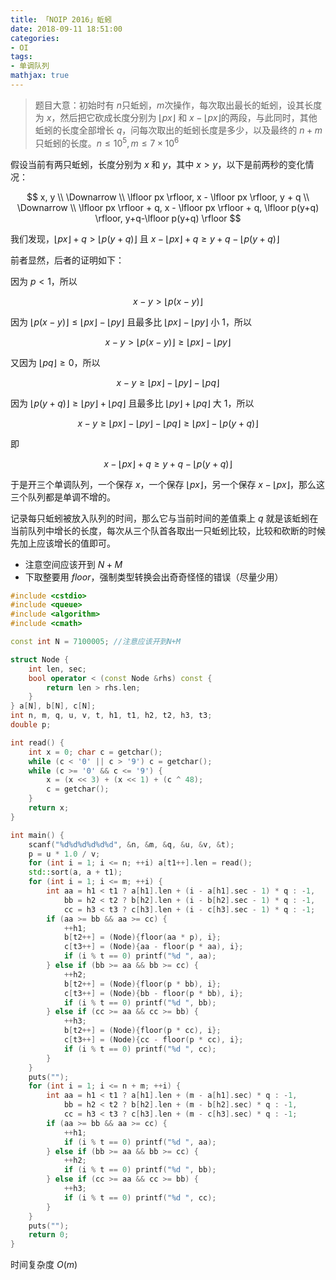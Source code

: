 ```yaml
---
title: 「NOIP 2016」蚯蚓
date: 2018-09-11 18:51:00
categories:
- OI
tags:
- 单调队列
mathjax: true
---
```


> 题目大意：初始时有 $n​$ 只蚯蚓，$m​$ 次操作，每次取出最长的蚯蚓，设其长度为 $x​$，然后把它砍成长度分别为 $\lfloor px \rfloor​$ 和 $x-\lfloor px \rfloor​$ 的两段，与此同时，其他蚯蚓的长度全部增长 $q​$，问每次取出的蚯蚓长度是多少，以及最终的 $n+m​$ 只蚯蚓的长度。$n \leq 10^5,m\leq 7 \times 10^6​$

假设当前有两只蚯蚓，长度分别为 $x$ 和 $y$，其中 $x>y$，以下是前两秒的变化情况：

$$
x, y \\
\Downarrow \\
\lfloor px \rfloor, x - \lfloor px \rfloor, y + q \\
\Downarrow \\
\lfloor px \rfloor + q, x - \lfloor px \rfloor + q, \lfloor p(y+q) \rfloor, y+q-\lfloor p(y+q) \rfloor
$$

我们发现，$\lfloor px \rfloor + q > \lfloor p(y+q) \rfloor$ 且 $x - \lfloor px \rfloor + q \geq y + q - \lfloor p(y+q) \rfloor$

前者显然，后者的证明如下：

因为 $p<1$，所以

$$
x-y>\lfloor{p(x -y)}\rfloor
$$

因为 $\lfloor p(x-y) \rfloor \leq \lfloor px \rfloor - \lfloor py \rfloor$ 且最多比 $\lfloor px \rfloor - \lfloor py \rfloor$ 小 $1$，所以

$$
x-y>\lfloor{p(x -y)}\rfloor \geq \lfloor{px}\rfloor- \lfloor{py}\rfloor
$$

又因为 $\lfloor{pq}\rfloor \geq 0$，所以

$$
x-y\geq\lfloor{px}\rfloor- \lfloor{py}\rfloor - \lfloor{pq}\rfloor
$$

因为 $\lfloor p(y+q) \rfloor \geq \lfloor py \rfloor + \lfloor pq \rfloor$ 且最多比 $\lfloor py \rfloor + \lfloor pq \rfloor$ 大 $1$，所以

$$
x-y\geq\lfloor{px}\rfloor- \lfloor{py}\rfloor - \lfloor{pq}\rfloor \geq \lfloor px \rfloor - \lfloor p(y+q) \rfloor
$$

即

$$
x - \lfloor px \rfloor + q \geq y + q - \lfloor p(y+q) \rfloor
$$

于是开三个单调队列，一个保存 $x$，一个保存 $\lfloor px \rfloor$，另一个保存 $x - \lfloor px \rfloor$，那么这三个队列都是单调不增的。

记录每只蚯蚓被放入队列的时间，那么它与当前时间的差值乘上 $q$ 就是该蚯蚓在当前队列中增长的长度，每次从三个队首各取出一只蚯蚓比较，比较和砍断的时候先加上应该增长的值即可。

- 注意空间应该开到 $N+M$
- 下取整要用 $floor$，强制类型转换会出奇奇怪怪的错误（尽量少用）

```c++
#include <cstdio>
#include <queue>
#include <algorithm>
#include <cmath>

const int N = 7100005; //注意应该开到N+M

struct Node {
    int len, sec;
    bool operator < (const Node &rhs) const {
        return len > rhs.len;
    }
} a[N], b[N], c[N];
int n, m, q, u, v, t, h1, t1, h2, t2, h3, t3;
double p;

int read() {
    int x = 0; char c = getchar();
    while (c < '0' || c > '9') c = getchar();
    while (c >= '0' && c <= '9') {
        x = (x << 3) + (x << 1) + (c ^ 48);
        c = getchar();
    }
    return x;
}

int main() {
    scanf("%d%d%d%d%d%d", &n, &m, &q, &u, &v, &t);
    p = u * 1.0 / v;
    for (int i = 1; i <= n; ++i) a[t1++].len = read();
    std::sort(a, a + t1);
    for (int i = 1; i <= m; ++i) {
        int aa = h1 < t1 ? a[h1].len + (i - a[h1].sec - 1) * q : -1,
            bb = h2 < t2 ? b[h2].len + (i - b[h2].sec - 1) * q : -1,
            cc = h3 < t3 ? c[h3].len + (i - c[h3].sec - 1) * q : -1;
        if (aa >= bb && aa >= cc) {
            ++h1;
            b[t2++] = (Node){floor(aa * p), i};
            c[t3++] = (Node){aa - floor(p * aa), i};
            if (i % t == 0) printf("%d ", aa);
        } else if (bb >= aa && bb >= cc) {
            ++h2;
            b[t2++] = (Node){floor(p * bb), i};
            c[t3++] = (Node){bb - floor(p * bb), i};
            if (i % t == 0) printf("%d ", bb);
        } else if (cc >= aa && cc >= bb) {
            ++h3;
            b[t2++] = (Node){floor(p * cc), i};
            c[t3++] = (Node){cc - floor(p * cc), i};
            if (i % t == 0) printf("%d ", cc);
        }
    }
    puts("");
    for (int i = 1; i <= n + m; ++i) {
        int aa = h1 < t1 ? a[h1].len + (m - a[h1].sec) * q : -1,
            bb = h2 < t2 ? b[h2].len + (m - b[h2].sec) * q : -1,
            cc = h3 < t3 ? c[h3].len + (m - c[h3].sec) * q : -1;
        if (aa >= bb && aa >= cc) {
            ++h1;
            if (i % t == 0) printf("%d ", aa);
        } else if (bb >= aa && bb >= cc) {
            ++h2;
            if (i % t == 0) printf("%d ", bb);
        } else if (cc >= aa && cc >= bb) {
            ++h3;
            if (i % t == 0) printf("%d ", cc);
        }
    }
    puts("");
    return 0;
}
```

时间复杂度 $O(m)$
